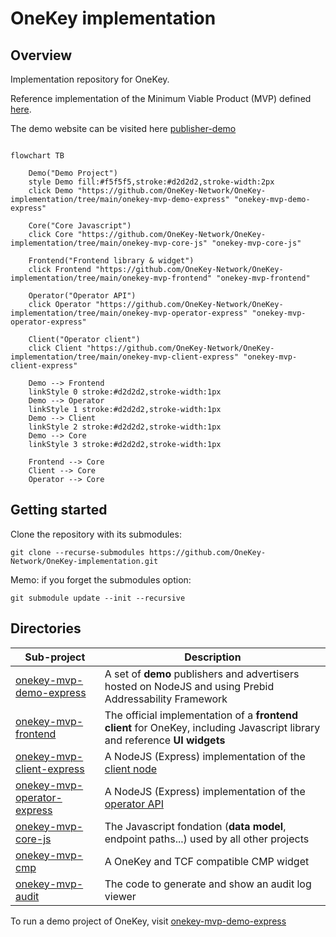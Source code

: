 # OneKey implementation


## Overview
Implementation repository for OneKey.

Reference implementation of the Minimum Viable Product (MVP) defined [here](https://github.com/criteo/addressable-network-proposals/tree/main/mvp-spec).

The demo website can be visited here [publisher-demo](https://www.pafdemopublisher.com/)

```mermaid

flowchart TB

    Demo("Demo Project")
    style Demo fill:#f5f5f5,stroke:#d2d2d2,stroke-width:2px
    click Demo "https://github.com/OneKey-Network/OneKey-implementation/tree/main/onekey-mvp-demo-express" "onekey-mvp-demo-express"
    
    Core("Core Javascript")
    click Core "https://github.com/OneKey-Network/OneKey-implementation/tree/main/onekey-mvp-core-js" "onekey-mvp-core-js"
    
    Frontend("Frontend library & widget")
    click Frontend "https://github.com/OneKey-Network/OneKey-implementation/tree/main/onekey-mvp-frontend" "onekey-mvp-frontend"
    
    Operator("Operator API")
    click Operator "https://github.com/OneKey-Network/OneKey-implementation/tree/main/onekey-mvp-operator-express" "onekey-mvp-operator-express"
    
    Client("Operator client")
    click Client "https://github.com/OneKey-Network/OneKey-implementation/tree/main/onekey-mvp-client-express" "onekey-mvp-client-express"
    
    Demo --> Frontend
    linkStyle 0 stroke:#d2d2d2,stroke-width:1px
    Demo --> Operator
    linkStyle 1 stroke:#d2d2d2,stroke-width:1px
    Demo --> Client
    linkStyle 2 stroke:#d2d2d2,stroke-width:1px
    Demo --> Core
    linkStyle 3 stroke:#d2d2d2,stroke-width:1px
    
    Frontend --> Core
    Client --> Core
    Operator --> Core

```

## Getting started

Clone the repository with its submodules: 

````
git clone --recurse-submodules https://github.com/OneKey-Network/OneKey-implementation.git
````

Memo: if you forget the submodules option:

```
git submodule update --init --recursive
```

## Directories

| Sub-project                                            | Description                                                                                                                                         |
|--------------------------------------------------------|-----------------------------------------------------------------------------------------------------------------------------------------------------|
| [onekey-mvp-demo-express](./onekey-mvp-demo-express)         | A set of **demo** publishers and advertisers hosted on NodeJS and using Prebid Addressability Framework                                             |
| [onekey-mvp-frontend](./onekey-mvp-frontend)                 | The official implementation of a **frontend client** for OneKey, including Javascript library and reference **UI widgets**                          |
| [onekey-mvp-client-express](./onekey-mvp-client-express)     | A NodeJS (Express) implementation of the [client node](https://github.com/OneKey-Network/addressability-framework/blob/main/mvp-spec/paf-client-node.md)    |
| [onekey-mvp-operator-express](./onekey-mvp-operator-express) | A NodeJS (Express) implementation of the [operator API](https://github.com/criteo/addressable-network-proposals/blob/main/mvp-spec/operator-api.md) |
| [onekey-mvp-core-js](./onekey-mvp-core-js)                   | The Javascript fondation (**data model**, endpoint paths...) used by all other projects                                                             |
| [onekey-mvp-cmp](./onekey-mvp-cmp)                           | A OneKey and TCF compatible CMP widget                                                                                                              |
| [onekey-mvp-audit](./onekey-mvp-audit)                       | The code to generate and show an audit log viewer                                                                                                   |

To run a demo project of OneKey, visit [onekey-mvp-demo-express](./onekey-mvp-demo-express)
